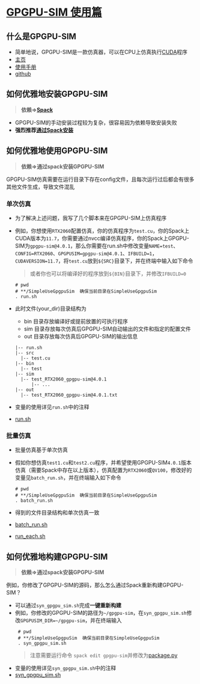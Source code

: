 
# [GPGPU-SIM 使用篇](https://github.com/gty111/SimpleUseGpgpuSim)

## 什么是GPGPU-SIM

- 简单地说，GPGPU-SIM是一款仿真器，可以在CPU上仿真执行[CUDA](https://docs.nvidia.cn/cuda/)程序
- [主页](http://www.gpgpu-sim.org/)
- [使用手册](http://gpgpu-sim.org/manual/index.php/Main_Page)
- [github](https://github.com/gpgpu-sim/)

## 如何优雅地安装GPGPU-SIM

> **依赖=>[Spack](https://spack.readthedocs.io/en/latest/)**

- GPGPU-SIM的手动安装过程较为复杂，很容易因为依赖导致安装失败
- **强烈推荐[通过Spack安装](https://github.com/wu-kan/wu-kan.github.io/blob/a94869ef1f1f6bf5daf9535cacbfc69912c2322b/_posts/2022-01-27-%E6%A8%A1%E6%8B%9F%E5%99%A8%20GPGPU-Sim%20%E7%9A%84%E4%BD%BF%E7%94%A8%E4%BB%8B%E7%BB%8D.md)**

## 如何优雅地使用GPGPU-SIM

> **依赖=>通过spack安装GPGPU-SIM**

GPGPU-SIM仿真需要在运行目录下存在config文件，且每次运行过后都会有很多其他文件生成，导致文件混乱

### 单次仿真

- 为了解决上述问题，我写了几个脚本来在GPGPU-SIM上仿真程序

- 例如，你想使用```RTX2060```配置仿真，你的仿真程序为```test.cu```，你的Spack上CUDA版本为```11.7```，你需要通过nvcc编译仿真程序，你的Spack上GPGPU-SIM为```gpgpu-sim@4.0.1```，那么你需要在run.sh中修改变量```NAME=test```、```CONFIG=RTX2060```、```GPGPUSIM=gpgpu-sim@4.0.1```、```IFBUILD=1```，```CUDAVERSION=11.7```，将```test.cu```放到```${SRC}```目录下，并在终端中输入如下命令

  > 或者你也可以将编译好的程序放到```${BIN}```目录下，并修改```IFBUILD=0```

  ```shell
  # pwd 
  # **/SimpleUseGpgpuSim  确保当前目录在SimpleUseGpgpuSim
  . run.sh
  ```

- 此时文件(your_dir)目录结构为

  - bin 目录存放编译好或提前放置的可执行程序 
  - sim 目录存放每次仿真后GPGPU-SIM自动输出的文件和指定的配置文件
  - out 目录存放每次仿真后GPGPU-SIM的输出信息

  ```
  |-- run.sh
  |-- src
  	|-- test.cu
  |-- bin
  	|-- test
  |-- sim
  	|-- test_RTX2060_gpgpu-sim@4.0.1
  		|-- ...
  |-- out
  	|-- test_RTX2060_gpgpu-sim@4.0.1.txt
  ```

- 变量的使用详见```run.sh```中的注释

- [run.sh](https://github.com/gty111/SimpleUseGpgpuSim/blob/master/run.sh)


### 批量仿真

- 批量仿真基于单次仿真

- 假如你想仿真```test1.cu```和```test2.cu```程序，并希望使用GPGPU-SIM```4.0.1```版本仿真（需要Spack中存在以上版本），仿真配置为```RTX2060```或```QV100```，修改好的变量见```batch_run.sh```，并在终端输入如下命令

  ```shell
  # pwd 
  # **/SimpleUseGpgpuSim  确保当前目录在SimpleUseGpgpuSim
  . batch_run.sh
  ```

- 得到的文件目录结构和单次仿真一致

- [batch_run.sh](https://github.com/gty111/SimpleUseGpgpuSim/blob/master/batch_run.sh)

- [run_each.sh](https://github.com/gty111/SimpleUseGpgpuSim/blob/master/syn_gpgpu_sim.sh)

## 如何优雅地构建GPGPU-SIM
> **依赖=>通过spack安装GPGPU-SIM**

例如，你修改了GPGPU-SIM的源码，那么怎么通过Spack重新构建GPGPU-SIM？
- 可以通过```syn_gpgpu_sim.sh```完成**一键重新构建**
- 例如，你修改的GPGPU-SIM的路径为```~/gpgpu-sim```，在```syn_gpgpu_sim.sh```修改```GPGPUSIM_DIR=~/gpgpu-sim```，并在终端输入
	```shell
	 # pwd
	 # **/SimpleUseGpgpuSim  确保当前目录在SimpleUseGpgpuSim
	 . syn_gpgpu_sim.sh
	```
  > 注意需要运行命令 ```spack edit gpgpu-sim```并修改为[package.py](https://github.com/gty111/SimpleUseGpgpuSim/blob/master/package.py)
- 变量的使用详见```syn_gpgpu_sim.sh```中的注释
- [syn_gpgpu_sim.sh](https://github.com/gty111/SimpleUseGpgpuSim/blob/master/syn_gpgpu_sim.sh)
